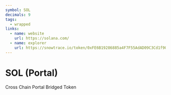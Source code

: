 ```yaml
---
symbol: SOL
decimals: 9
tags:
  - wrapped
links:
  - name: website
    url: https://solana.com/
  - name: explorer
    url: https://snowtrace.io/token/0xFE6B19286885a4F7F55AdAD09C3Cd1f906D2478F
---
```


# SOL (Portal)

Cross Chain Portal Bridged Token
